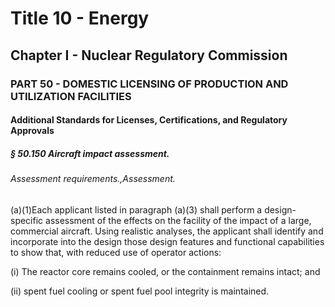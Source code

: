 
# Title 10 - Energy
## Chapter I - Nuclear Regulatory Commission
### PART 50 - DOMESTIC LICENSING OF PRODUCTION AND UTILIZATION FACILITIES
#### Additional Standards for Licenses, Certifications, and Regulatory Approvals
##### § 50.150 Aircraft impact assessment.
###### Assessment requirements.,Assessment.

(a)(1)Each applicant listed in paragraph (a)(3) shall perform a design-specific assessment of the effects on the facility of the impact of a large, commercial aircraft. Using realistic analyses, the applicant shall identify and incorporate into the design those design features and functional capabilities to show that, with reduced use of operator actions:

(i) The reactor core remains cooled, or the containment remains intact; and

(ii) spent fuel cooling or spent fuel pool integrity is maintained.
